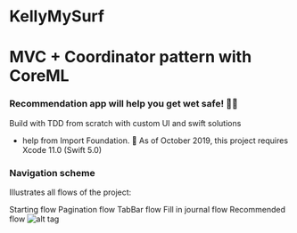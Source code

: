 # KellyMySurf

# MVC + Coordinator pattern with CoreML 
### Recommendation app will help you get wet safe! 🤙🏽
Build with TDD from scratch with custom UI and swift solutions
 + help from Import Foundation.
📌  As of October 2019, this project requires Xcode 11.0 (Swift 5.0)

###  Navigation scheme
Illustrates all flows of the project:

Starting flow
Pagination flow
TabBar flow
Fill in journal flow
Recommended flow
![alt tag](https://pbs.twimg.com/media/EGN6v1YWwAEa2bc?format=jpg&name=large)



